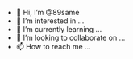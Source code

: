 - 👋 Hi, I’m @89same
- 👀 I’m interested in ...
- 🌱 I’m currently learning ...
- 💞️ I’m looking to collaborate on ...
- 📫 How to reach me ...

<!---
89same/89same is a ✨ special ✨ repository because its `README.md` (this file) appears on your GitHub profile.
You can click the Preview link to take a look at your changes.
--->
